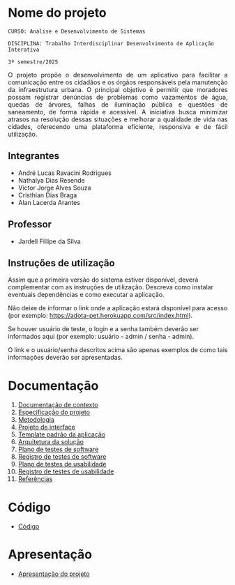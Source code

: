 # Nome do projeto

`CURSO: Análise e Desenvolvimento de Sistemas`

`DISCIPLINA: Trabalho Interdisciplinar Desenvolvimento de Aplicação Interativa`

`3º semestre/2025`

<p align="justify">O projeto propõe o desenvolvimento de um aplicativo para facilitar a comunicação entre os cidadãos e os órgãos responsáveis pela manutenção da infraestrutura urbana. O principal objetivo é permitir que moradores possam registrar denúncias de problemas como vazamentos de água, quedas de árvores, falhas de iluminação pública e questões de saneamento, de forma rápida e acessível. A iniciativa busca minimizar atrasos na resolução dessas situações e melhorar a qualidade de vida nas cidades, oferecendo uma plataforma eficiente, responsiva e de fácil utilização.</p>

## Integrantes

* André Lucas Ravacini Rodrigues 
* Nathalya Dias Resende
* Victor Jorge Alves Souza
* Cristhian Dias Braga
* Alan Lacerda Arantes

## Professor

* Jardell Fillipe da Silva

## Instruções de utilização

Assim que a primeira versão do sistema estiver disponível, deverá complementar com as instruções de utilização. Descreva como instalar eventuais dependências e como executar a aplicação.

Não deixe de informar o link onde a aplicação estará disponível para acesso (por exemplo: https://adota-pet.herokuapp.com/src/index.html).

Se houver usuário de teste, o login e a senha também deverão ser informados aqui (por exemplo: usuário - admin / senha - admin).

O link e o usuário/senha descritos acima são apenas exemplos de como tais informações deverão ser apresentadas.

# Documentação

<ol>
<li><a href="docs/01-Contexto.md"> Documentação de contexto</a></li>
<li><a href="docs/02-Especificacao.md"> Especificação do projeto</a></li>
<li><a href="docs/03-Metodologia.md"> Metodologia</a></li>
<li><a href="docs/04-Projeto-interface.md"> Projeto de interface</a></li>
<li><a href="docs/05-Template-padrao.md"> Template padrão da aplicação</a></li>
<li><a href="docs/06-Arquitetura-solucao.md"> Arquitetura da solução</a></li>
<li><a href="docs/07-Plano-testes-software.md"> Plano de testes de software</a></li>
<li><a href="docs/08-Registro-testes-software.md"> Registro de testes de software</a></li>
<li><a href="docs/09-Plano-testes-usabilidade.md"> Plano de testes de usabilidade</a></li>
<li><a href="docs/10-Registro-testes-usabilidade.md"> Registro de testes de usabilidade</a></li>
<li><a href="docs/11-Referencias.md"> Referências</a></li>
</ol>

# Código

* <a href="src/README.md">Código</a>

# Apresentação

* <a href="presentation/README.md">Apresentação do projeto</a>
